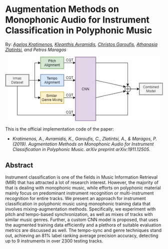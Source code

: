 # Augmentation Methods on Monophonic Audio for Instrument Classification in Polyphonic Music

By: *[Agelos Kratimenos](https://github.com/agelosk), [Kleanthis Avramidis](https://github.com/klean2050), [Christos Garoufis](https://github.com/cgaroufis), [Athanasia Zlatintsi](https://github.com/daedmoon), and Petros Maragos*

<img src="pipe.jpg" alt="hello!" title="adam solomon's hello">

This is the official implementation code of the paper:

* *Kratimenos, A., Avramidis, K., Garoufis, C., Zlatintsi, A., & Maragos, P. (2019). Augmentation Methods on Monophonic Audio for Instrument Classification in Polyphonic Music. arXiv preprint arXiv:1911.12505.*

## Abstract
Instrument classification is one of the fields in Music Information Retrieval (MIR) that has attracted a lot of research interest. However, the majority of that is dealing with monophonic music, while efforts on polyphonic material mainly focus on predominant instrument recognition or multi-instrument recognition for entire tracks. We present an approach for instrument classification in polyphonic music using monophonic training data that involves mixing-augmentation methods. Specifically, we experiment with pitch and tempo-based synchronization, as well as mixes of tracks with similar music genres. Further, a custom CNN model is proposed, that uses the augmented training data efficiently and a plethora of suitable evaluation metrics are discussed as well. The tempo-sync and genre techniques stand out, achieving an 81% label ranking average precision accuracy, detecting up to 9 instruments in over 2300 testing tracks.
